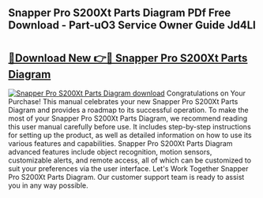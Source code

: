 ## Snapper Pro S200Xt Parts Diagram PDf Free Download - Part-uO3 Service Owner Guide Jd4LI

# <h2><a href="http://dfo8ff.blite.top/?on=Snapper+Pro+S200Xt+Parts+Diagram">🔗Download New 👉🔴 Snapper Pro S200Xt Parts Diagram</a></h2>

[![Snapper Pro S200Xt Parts Diagram download](https://i.imgur.com/lujVjoI.png)](http://dfo8ff.blite.top/?on=Snapper+Pro+S200Xt+Parts+Diagram)
Congratulations on Your Purchase! This manual celebrates your new Snapper Pro S200Xt Parts Diagram and provides a roadmap to its successful operation. To make the most of your Snapper Pro S200Xt Parts Diagram, we recommend reading this user manual carefully before use. It includes step-by-step instructions for setting up the product, as well as detailed information on how to use its various features and capabilities. Snapper Pro S200Xt Parts Diagram advanced features include object recognition, motion sensors, customizable alerts, and remote access, all of which can be customized to suit your preferences via the user interface. Let's Work Together Snapper Pro S200Xt Parts Diagram. Our customer support team is ready to assist you in any way possible.
